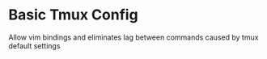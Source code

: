 # Basic Tmux Config

Allow vim bindings and eliminates lag between commands caused by tmux default settings
